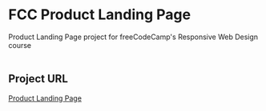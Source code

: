 # FCC Product Landing Page
Product Landing Page project for freeCodeCamp's Responsive Web Design course
<br><br>
## Project URL
[Product Landing Page](https://richards-r.github.io/FCC-Product-Landing-Page/)

